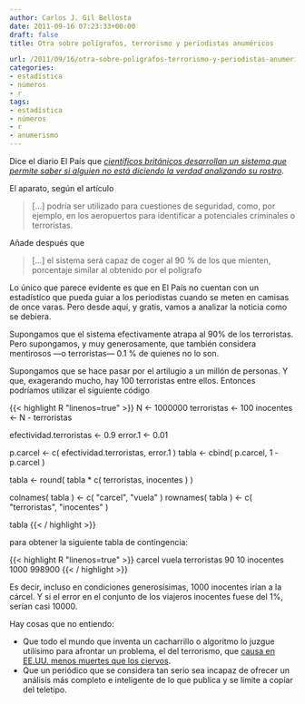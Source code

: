 ```yaml
---
author: Carlos J. Gil Bellosta
date: 2011-09-16 07:23:33+00:00
draft: false
title: Otra sobre polígrafos, terrorismo y periodistas anuméricos

url: /2011/09/16/otra-sobre-poligrafos-terrorismo-y-periodistas-anumericos/
categories:
- estadística
- números
- r
tags:
- estadística
- números
- r
- anumerismo
---
```


Dice el diario El País que [_científicos británicos desarrollan un sistema que permite saber si alguien no está diciendo la verdad analizando su rostro_](http://www.elpais.com/articulo/sociedad/Mentiroso/cara/elpepusoc/20110914elpepusoc_1/Tes).

El aparato, según el artículo



>[...] podría ser utilizado para cuestiones de seguridad, como, por ejemplo, en los aeropuertos para identificar a potenciales criminales o terroristas.



Añade después que


>[...] el sistema será capaz de coger al 90 % de los que mienten, porcentaje similar al obtenido por el polígrafo



Lo único que parece evidente es que en El País no cuentan con un estadístico que pueda guiar a los periodistas cuando se meten en camisas de once varas. Pero desde aquí, y gratis, vamos a analizar la noticia como se debiera.

Supongamos que el sistema efectivamente atrapa al 90% de los terroristas. Pero supongamos, y muy generosamente, que también considera mentirosos —o terroristas— 0.1 % de quienes no lo son.

Supongamos que se hace pasar por el artilugio a un millón de personas. Y que, exagerando mucho, hay 100 terroristas entre ellos. Entonces podríamos utilizar el siguiente código


{{< highlight R "linenos=true" >}}
N <- 1000000
terroristas <- 100
inocentes <- N - terroristas

efectividad.terroristas <- 0.9
error.1 <- 0.01

p.carcel <- c( efectividad.terroristas, error.1 )
tabla <- cbind( p.carcel, 1 - p.carcel )

tabla <- round( tabla * c( terroristas, inocentes ) )

colnames( tabla ) <- c( "carcel", "vuela" )
rownames( tabla ) <- c( "terroristas", "inocentes" )

tabla
{{< / highlight >}}


para obtener la siguiente tabla de contingencia:



{{< highlight R "linenos=true" >}}
            carcel  vuela
terroristas     90     10
inocentes     1000 998900
{{< / highlight >}}



Es decir, incluso en condiciones generosísimas, 1000 inocentes irían a la cárcel. Y si el error en el conjunto de los viajeros inocentes fuese del 1%, serían casi 10000.

Hay cosas que no entiendo:



* Que todo el mundo que inventa un cacharrillo o algoritmo lo juzgue utilísimo para afrontar un problema, el del terrorismo, que [causa en EE.UU. menos muertes que los ciervos](http://www.datanalytics.com/2011/05/10/1989/).
* Que un periódico que se considera tan serio sea incapaz de ofrecer un análisis más completo e inteligente de lo que publica y se limite a copiar del teletipo.

